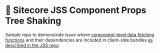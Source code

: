 # 🌳 Sitecore JSS Component Props Tree Shaking

Sample repo to demonstrate issue where [component-level data fetching functions](https://doc.sitecore.com/xp/en/developers/hd/21/sitecore-headless-development/component-level-data-fetching-in-jss-next-js-apps.html) and their dependencies are included in client-side bundles [as described in the JSS repo](https://github.com/Sitecore/jss/issues/1615).

